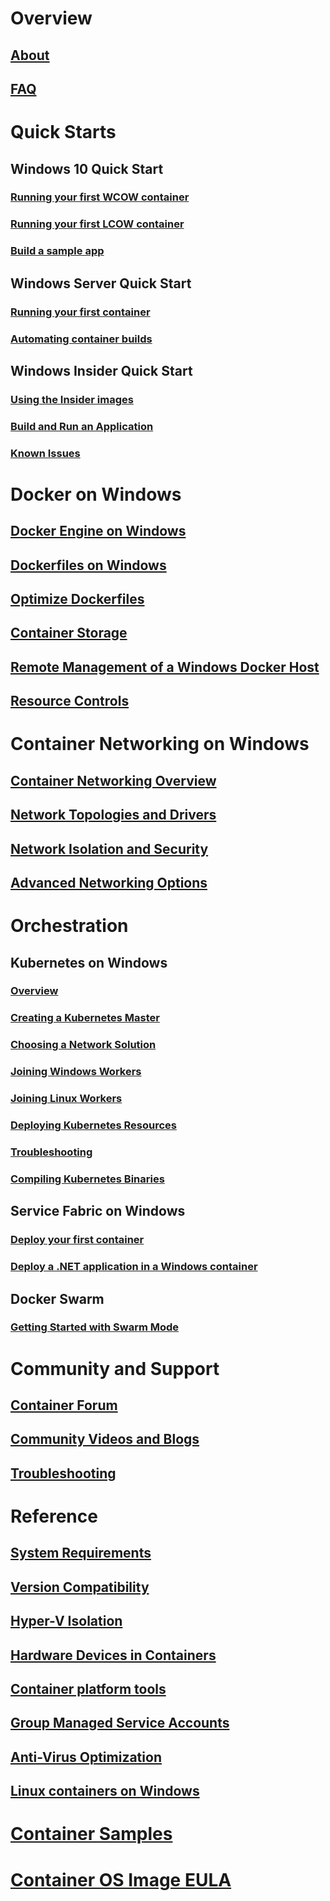 # Overview
## [About](about/index.md)
## [FAQ](about/faq.md)

# Quick Starts
## Windows 10 Quick Start
### [Running your first WCOW container](quick-start/quick-start-windows-10.md)
### [Running your first LCOW container](quick-start/quick-start-windows-10-linux.md)
### [Build a sample app](quick-start/building-sample-app.md)
## Windows Server Quick Start
### [Running your first container](quick-start/quick-start-windows-server.md)
### [Automating container builds](quick-start/quick-start-images.md)
## Windows Insider Quick Start
### [Using the Insider images](quick-start/Using-Insider-Container-Images.md)
### [Build and Run an Application](quick-start/Nano-RS3-.NET-Core-and-PS.md)
### [Known Issues](quick-start/Insider-Known-Issues.md)

# Docker on Windows
## [Docker Engine on Windows](manage-docker/configure-docker-daemon.md)
## [Dockerfiles on Windows](manage-docker/manage-windows-dockerfile.md)
## [Optimize Dockerfiles](manage-docker/optimize-windows-dockerfile.md)
## [Container Storage](manage-containers/container-storage.md)
## [Remote Management of a Windows Docker Host](management/manage_remotehost.md)
## [Resource Controls](manage-containers/resource-controls.md)

# Container Networking on Windows
## [Container Networking Overview](container-networking/architecture.md)
## [Network Topologies and Drivers](container-networking/network-drivers-topologies.md)
## [Network Isolation and Security](container-networking/network-isolation-security.md)
## [Advanced Networking Options](container-networking/advanced.md)

# Orchestration
## Kubernetes on Windows 
### [Overview](kubernetes/getting-started-kubernetes-windows.md)
### [Creating a Kubernetes Master](kubernetes/creating-a-linux-master.md)
### [Choosing a Network Solution](kubernetes/network-topologies.md)
### [Joining Windows Workers](kubernetes/joining-windows-workers.md)
### [Joining Linux Workers](kubernetes/joining-linux-workers.md)
### [Deploying Kubernetes Resources](kubernetes/deploying-resources.md)
### [Troubleshooting](kubernetes/common-problems.md)
### [Compiling Kubernetes Binaries](kubernetes/compiling-kubernetes-binaries.md)
## Service Fabric on Windows
### [Deploy your first container](/azure/service-fabric/service-fabric-quickstart-containers)
### [Deploy a .NET application in a Windows container](/azure/service-fabric/service-fabric-host-app-in-a-container) 
## Docker Swarm
### [Getting Started with Swarm Mode](manage-containers/swarm-mode.md)

# Community and Support
## [Container Forum](https://social.msdn.microsoft.com/Forums/en-US/home?forum=windowscontainers)
## [Community Videos and Blogs](communitylinks.md)
## [Troubleshooting](troubleshooting.md)

# Reference
## [System Requirements](deploy-containers/system-requirements.md)
## [Version Compatibility](deploy-containers/version-compatibility.md)
## [Hyper-V Isolation](manage-containers/hyperv-container.md)
## [Hardware Devices in Containers](deploy-containers/hardware-devices-in-containers.md)
## [Container platform tools](deploy-containers/containerd.md)
## [Group Managed Service Accounts](manage-containers/manage-serviceaccounts.md)
## [Anti-Virus Optimization](https://msdn.microsoft.com/en-us/windows/hardware/drivers/ifs/anti-virus-optimization-for-windows-containers)
## [Linux containers on Windows](deploy-containers/linux-containers.md)

# [Container Samples](samples.md)

# [Container OS Image EULA](Images_EULA.md)
